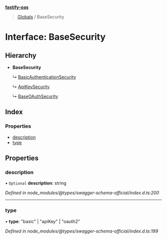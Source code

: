 **[fastify-oas](../README.md)**

> [Globals](../README.md) / BaseSecurity

# Interface: BaseSecurity

## Hierarchy

* **BaseSecurity**

  ↳ [BasicAuthenticationSecurity](basicauthenticationsecurity.md)

  ↳ [ApiKeySecurity](apikeysecurity.md)

  ↳ [BaseOAuthSecurity](baseoauthsecurity.md)

## Index

### Properties

* [description](basesecurity.md#description)
* [type](basesecurity.md#type)

## Properties

### description

• `Optional` **description**: string

*Defined in node_modules/@types/swagger-schema-official/index.d.ts:200*

___

### type

•  **type**: \"basic\" \| \"apiKey\" \| \"oauth2\"

*Defined in node_modules/@types/swagger-schema-official/index.d.ts:199*
